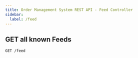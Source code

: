 ```yaml
---
title: Order Management System REST API - Feed Controller
sidebar:
  label: /feed
---
```


## GET all known Feeds

`GET /feed`
